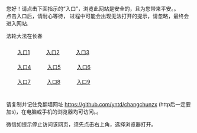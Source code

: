 您好！请点击下面指示的“入口”，浏览此网站是安全的，且为您带来平安。。 <br/>
点击入口后，请耐心等待， 过程中可能会出现无法打开的提示，请忽略，最终会进入网站. </br>

法轮大法在长春<br/>
<div style="padding:10px"><a style="margin:20px" target="_blank" href="https://d2mpup5hhfs7fb.cloudfront.net/2Qpsp?vomhvhq" id="ccLink1" rel="nofollow">入口1</a> <a target="_blank" style="margin:20px" href="https://dnkf2gk8c9glm.cloudfront.net/2Qpsp?kvyys" id="ccLink2" rel="nofollow">入口2</a> <a style="margin:20px" target="_blank" href="https://d1lmxishr7r4o3.cloudfront.net/2Qpsp?fvgxfit" id="ccLink3" rel="nofollow">入口3</a></div>

<div style="padding:10px" ><a style="margin:20px" target="_blank" href="https://d2mpup5hhfs7fb.cloudfront.net/2Qpsp?vomhvhq" id="ccLink4" rel="nofollow">入口4</a> <a style="margin:20px" href="https://dnkf2gk8c9glm.cloudfront.net/2Qpsp?kvyys" target="_blank" id="ccLink5" rel="nofollow">入口5</a> <a style="margin:20px" href="https://d1lmxishr7r4o3.cloudfront.net/2Qpsp?fvgxfit" target="_blank" id="ccLink6" rel="nofollow">入口6</a></div>

<div style="padding:10px"><a style="margin:20px" target="_blank" href="https://d2mpup5hhfs7fb.cloudfront.net/2Qpsp?vomhvhq" id="ccLink7" rel="nofollow">入口7</a> <a style="margin:20px" href="https://dnkf2gk8c9glm.cloudfront.net/2Qpsp?kvyys" target="_blank" id="ccLink8" rel="nofollow">入口8</a> <a style="margin:20px" target="_blank" href="https://d1lmxishr7r4o3.cloudfront.net/2Qpsp?fvgxfit" id="ccLink9" rel="nofollow">入口9</a></div>

<br/>



请复制并记住免翻墙网址 https://github.com/yntd/changchunzx (http后一定要加s)，在电脑或手机的浏览器均可访问。。<br/>

微信如提示停止访问该网页，须先点击右上角，选择浏览器打开。
